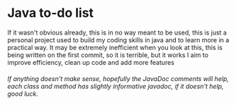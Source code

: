 # Java to-do list
If it wasn't obvious already, this is in no way meant to be used, this is just a personal project used to build my coding skills in java and to learn more in a practical way.
It may be extremely inefficient when you look at this, this is being written on the first commit, so it is terrible, but it works
I aim to improve efficiency, clean up code and add more features

###### If anything doesn't make sense, hopefully the JavaDoc comments will help, each class and method has slightly informative javadoc, if it doesn't help, good luck.
